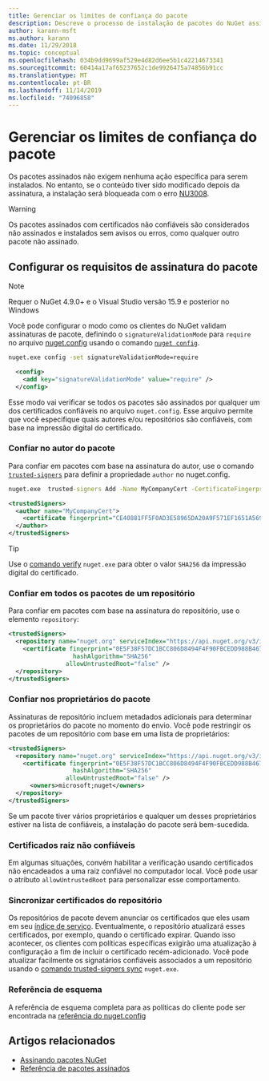 ```yaml
---
title: Gerenciar os limites de confiança do pacote
description: Descreve o processo de instalação de pacotes do NuGet assinados e de definição das configurações de confiança de assinatura de pacotes.
author: karann-msft
ms.author: karann
ms.date: 11/29/2018
ms.topic: conceptual
ms.openlocfilehash: 034b9dd9699af529e4d82d6ee5b1c42214673341
ms.sourcegitcommit: 60414a17af65237652c1de9926475a74856b91cc
ms.translationtype: MT
ms.contentlocale: pt-BR
ms.lasthandoff: 11/14/2019
ms.locfileid: "74096858"
---
```

# <a name="manage-package-trust-boundaries"></a>Gerenciar os limites de confiança do pacote

Os pacotes assinados não exigem nenhuma ação específica para serem instalados. No entanto, se o conteúdo tiver sido modificado depois da assinatura, a instalação será bloqueada com o erro [NU3008](../reference/errors-and-warnings/NU3008.md).

> [!Warning]
> Os pacotes assinados com certificados não confiáveis são considerados não assinados e instalados sem avisos ou erros, como qualquer outro pacote não assinado.

## <a name="configure-package-signature-requirements"></a>Configurar os requisitos de assinatura do pacote

> [!Note]
> Requer o NuGet 4.9.0+ e o Visual Studio versão 15.9 e posterior no Windows

Você pode configurar o modo como os clientes do NuGet validam assinaturas de pacote, definindo o `signatureValidationMode` para `require` no arquivo [nuget.config](../reference/nuget-config-file.md) usando o comando [`nuget config`](../reference/cli-reference/cli-ref-config.md).

```cmd
nuget.exe config -set signatureValidationMode=require
```

```xml
  <config>
    <add key="signatureValidationMode" value="require" />
  </config>
```

Esse modo vai verificar se todos os pacotes são assinados por qualquer um dos certificados confiáveis no arquivo `nuget.config`. Esse arquivo permite que você especifique quais autores e/ou repositórios são confiáveis, com base na impressão digital do certificado.

### <a name="trust-package-author"></a>Confiar no autor do pacote

Para confiar em pacotes com base na assinatura do autor, use o comando [`trusted-signers`](../reference/cli-reference/cli-ref-trusted-signers.md) para definir a propriedade `author` no nuget.config.

```cmd
nuget.exe  trusted-signers Add -Name MyCompanyCert -CertificateFingerprint CE40881FF5F0AD3E58965DA20A9F571EF1651A56933748E1BF1C99E537C4E039 -FingerprintAlgorithm SHA256
```

```xml
<trustedSigners>
  <author name="MyCompanyCert">
    <certificate fingerprint="CE40881FF5F0AD3E58965DA20A9F571EF1651A56933748E1BF1C99E537C4E039" hashAlgorithm="SHA256" allowUntrustedRoot="false" />
  </author>
</trustedSigners>
```

>[!TIP]
>Use o [comando verify](../reference/cli-reference/cli-ref-verify.md) `nuget.exe` para obter o valor `SHA256` da impressão digital do certificado.


### <a name="trust-all-packages-from-a-repository"></a>Confiar em todos os pacotes de um repositório

Para confiar em pacotes com base na assinatura do repositório, use o elemento `repository`:

```xml
<trustedSigners>  
  <repository name="nuget.org" serviceIndex="https://api.nuget.org/v3/index.json">
    <certificate fingerprint="0E5F38F57DC1BCC806D8494F4F90FBCEDD988B4676070...." 
                  hashAlgorithm="SHA256" 
                allowUntrustedRoot="false" />
  </repository>
</trustedSigners>
```

### <a name="trust-package-owners"></a>Confiar nos proprietários do pacote

Assinaturas de repositório incluem metadados adicionais para determinar os proprietários do pacote no momento do envio. Você pode restringir os pacotes de um repositório com base em uma lista de proprietários:

```xml
<trustedSigners>  
  <repository name="nuget.org" serviceIndex="https://api.nuget.org/v3/index.json">
    <certificate fingerprint="0E5F38F57DC1BCC806D8494F4F90FBCEDD988B4676070...." 
                  hashAlgorithm="SHA256" 
                allowUntrustedRoot="false" />
      <owners>microsoft;nuget</owners>
  </repository>
</trustedSigners>
```

Se um pacote tiver vários proprietários e qualquer um desses proprietários estiver na lista de confiáveis, a instalação do pacote será bem-sucedida.

### <a name="untrusted-root-certificates"></a>Certificados raiz não confiáveis

Em algumas situações, convém habilitar a verificação usando certificados não encadeados a uma raiz confiável no computador local. Você pode usar o atributo `allowUntrustedRoot` para personalizar esse comportamento.

### <a name="sync-repository-certificates"></a>Sincronizar certificados do repositório

Os repositórios de pacote devem anunciar os certificados que eles usam em seu [índice de serviço](../api/service-index.md). Eventualmente, o repositório atualizará esses certificados, por exemplo, quando o certificado expirar. Quando isso acontecer, os clientes com políticas específicas exigirão uma atualização à configuração a fim de incluir o certificado recém-adicionado. Você pode atualizar facilmente os signatários confiáveis associados a um repositório usando o [comando trusted-signers sync](../reference/cli-reference/cli-ref-trusted-signers.md#nuget-trusted-signers-sync--name-name) `nuget.exe`.

### <a name="schema-reference"></a>Referência de esquema

A referência de esquema completa para as políticas do cliente pode ser encontrada na [referência do nuget.config](../reference/nuget-config-file.md#trustedsigners-section)

## <a name="related-articles"></a>Artigos relacionados

- [Assinando pacotes NuGet](../create-packages/Sign-a-Package.md)
- [Referência de pacotes assinados](../reference/Signed-Packages-Reference.md)
